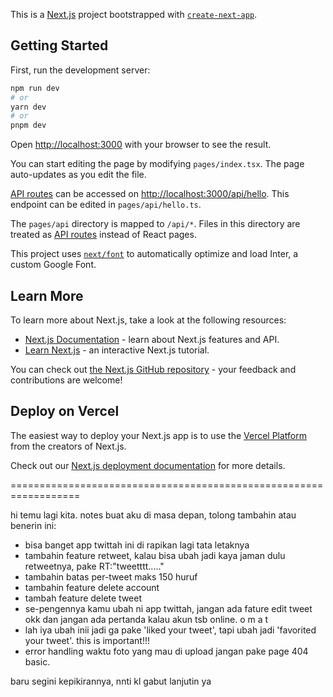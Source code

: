 This is a [Next.js](https://nextjs.org/) project bootstrapped with [`create-next-app`](https://github.com/vercel/next.js/tree/canary/packages/create-next-app).

## Getting Started

First, run the development server:

```bash
npm run dev
# or
yarn dev
# or
pnpm dev
```

Open [http://localhost:3000](http://localhost:3000) with your browser to see the result.

You can start editing the page by modifying `pages/index.tsx`. The page auto-updates as you edit the file.

[API routes](https://nextjs.org/docs/api-routes/introduction) can be accessed on [http://localhost:3000/api/hello](http://localhost:3000/api/hello). This endpoint can be edited in `pages/api/hello.ts`.

The `pages/api` directory is mapped to `/api/*`. Files in this directory are treated as [API routes](https://nextjs.org/docs/api-routes/introduction) instead of React pages.

This project uses [`next/font`](https://nextjs.org/docs/basic-features/font-optimization) to automatically optimize and load Inter, a custom Google Font.

## Learn More

To learn more about Next.js, take a look at the following resources:

- [Next.js Documentation](https://nextjs.org/docs) - learn about Next.js features and API.
- [Learn Next.js](https://nextjs.org/learn) - an interactive Next.js tutorial.

You can check out [the Next.js GitHub repository](https://github.com/vercel/next.js/) - your feedback and contributions are welcome!

## Deploy on Vercel

The easiest way to deploy your Next.js app is to use the [Vercel Platform](https://vercel.com/new?utm_medium=default-template&filter=next.js&utm_source=create-next-app&utm_campaign=create-next-app-readme) from the creators of Next.js.

Check out our [Next.js deployment documentation](https://nextjs.org/docs/deployment) for more details.

==================================================================

hi temu lagi kita. notes buat aku di masa depan, tolong tambahin atau benerin ini:
- bisa banget app twittah ini di rapikan lagi tata letaknya
- tambahin feature retweet, kalau bisa ubah jadi kaya jaman dulu retweetnya, pake RT:"tweetttt....."
- tambahin batas per-tweet maks 150 huruf
- tambahin feature delete account
- tambah feature delete tweet
- se-pengennya kamu ubah ni app twittah, jangan ada fature edit tweet okk dan jangan ada pertanda kalau akun tsb online. o m a t
- lah iya ubah inii jadi ga pake 'liked your tweet', tapi ubah jadi 'favorited your tweet'. this is important!!!
- error handling waktu foto yang mau di upload jangan pake page 404 basic.

baru segini kepikirannya, nnti kl gabut lanjutin ya